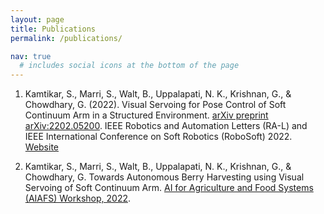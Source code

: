 ```yaml
---
layout: page
title: Publications
permalink: /publications/

nav: true
  # includes social icons at the bottom of the page
---
```



1) Kamtikar, S., Marri, S., Walt, B., Uppalapati, N. K., Krishnan, G., & Chowdhary, G. (2022). Visual Servoing for Pose Control of Soft Continuum Arm in a Structured Environment. [arXiv preprint arXiv:2202.05200](https://ieeexplore.ieee.org/document/9726901). IEEE Robotics and Automation Letters (RA-L) and IEEE International Conference on Soft Robotics (RoboSoft) 2022. [Website](https://www.samhitamarri.com/vs.github.io/) 

2) Kamtikar, S., Marri, S., Walt, B., Uppalapati, N. K., Krishnan, G., & Chowdhary, G. Towards Autonomous Berry Harvesting using Visual Servoing of Soft Continuum Arm. [AI for Agriculture and Food Systems (AIAFS) Workshop, 2022](https://aiafs-aaai2022.github.io/papers/).